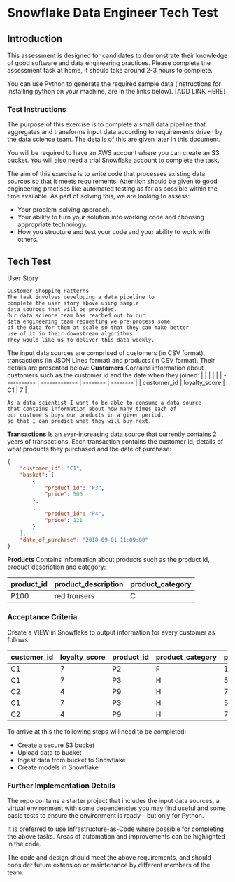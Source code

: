 # Snowflake Data Engineer Tech Test

## Introduction

This assessment is designed for candidates to demonstrate their knowledge of good software and data engineering practices. Please complete the assessment task at home, it should take around 2-3 hours to complete.

You can use Python to generate the required sample data (instructions for installing python on your machine, are in the links below).
[ADD LINK HERE]

### Test Instructions
The purpose of this exercise is to complete a small data pipeline that aggregates and transforms input data according to requirements driven by the data science team. The details of this are given later in this document.

You will be required to have an AWS account where you can create an S3 bucket. You will also need a trial Snowflake account to complete the task.

The aim of this exercise is to write code that processes existing data sources so that it meets requirements. Attention should be given to good engineering practises like automated testing as far as possible within the time available.
As part of solving this, we are looking to assess:
* Your problem-solving approach.
* Your ability to turn your solution into working code and choosing appropriate technology.
* How you structure and test your code and your ability to work with others.



## Tech Test 
User Story

    Customer Shopping Patterns
    The task involves developing a data pipeline to 
    complete the user story above using sample 
    data sources that will be provided.
    Our data science team has reached out to our 
    data engineering team requesting we pre-process some 
    of the data for them at scale so that they can make better 
    use of it in their downstream algorithms. 
    They would like us to deliver this data weekly.

The input data sources are comprised of customers (in CSV format), transactions (in JSON Lines format) and products (in CSV format). Their details are presented below:
**Customers**
Contains information about customers such as the customer id and the date when they joined:
| <!-- -->    | <!-- -->      | <!-- --> | <!-- --> |
| ----------- | ------------- | -------- | -------- |
| customer_id | loyalty_score | C1       | 7        |


    As a data scientist I want to be able to consume a data source 
    that contains information about how many times each of 
    our customers buys our products in a given period, 
    so that I can predict what they will buy next.

**Transactions**
Is an ever-increasing data source that currently contains 2 years of transactions.
Each transaction contains the customer id, details of what products they purchased and the date of purchase:

```json
{
    "customer_id": "C1",
    "basket": [
        {
            "product_id": "P3",
            "price": 506
        },
        {
            "product_id": "P4",
            "price": 121
        }
    ],
    "date_of_purchase": "2018-09-01 11:09:00"
}

```
**Products**
Contains information about products such as the product id, product description and category:

| product_id | product_description | product_category |
| ---------- | ------------------- | ---------------- |
| P100       | red trousers        | C                |

### Acceptance Criteria

Create a VIEW in Snowflake to output information for every customer as follows:

| customer_id | loyalty_score | product_id | product_category | purchase_count |
| ----------- | ------------- | ---------- | ---------------- | -------------- |
| C1          | 7             | P2         | F                | 11             |
| C1          | 7             | P3         | H                | 5              |
| C2          | 4             | P9         | H                | 7              |
| C1          | 7             | P3         | H                | 5              |
| C2          | 4             | P9         | H                | 7              |


To arrive at this the following steps will need to be completed:

* Create a secure S3 bucket
* Upload data to bucket
* Ingest data from bucket to Snowflake
* Create models in Snowflake


### Further Implementation Details
The repo contains a starter project that includes the input data sources, a virtual environment with some dependencies you may find useful and some basic tests to ensure the environment is ready - but only for Python.

It is preferred to use Infrastructure-as-Code where possible for completing the above tasks. Areas of automation and improvements can be highlighted in the code. 

The code and design should meet the above requirements, and should consider future extension or maintenance by different members of the team.
